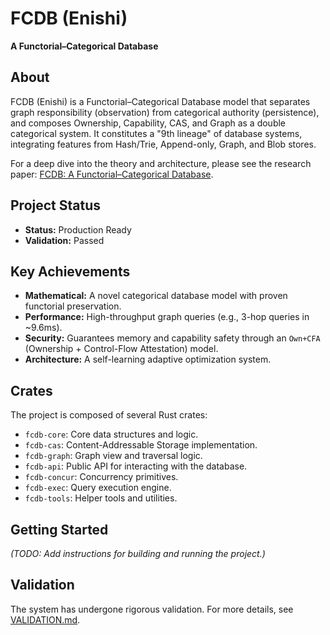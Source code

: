 # FCDB (Enishi)

**A Functorial–Categorical Database**

## About

FCDB (Enishi) is a Functorial–Categorical Database model that separates graph responsibility (observation) from categorical authority (persistence), and composes Ownership, Capability, CAS, and Graph as a double categorical system. It constitutes a "9th lineage" of database systems, integrating features from Hash/Trie, Append-only, Graph, and Blob stores.

For a deep dive into the theory and architecture, please see the research paper: [FCDB: A Functorial–Categorical Database](./research/fcdb/main.tex).

## Project Status

- **Status:** Production Ready
- **Validation:** Passed

## Key Achievements

- **Mathematical:** A novel categorical database model with proven functorial preservation.
- **Performance:** High-throughput graph queries (e.g., 3-hop queries in ~9.6ms).
- **Security:** Guarantees memory and capability safety through an `Own+CFA` (Ownership + Control-Flow Attestation) model.
- **Architecture:** A self-learning adaptive optimization system.

## Crates

The project is composed of several Rust crates:
- `fcdb-core`: Core data structures and logic.
- `fcdb-cas`: Content-Addressable Storage implementation.
- `fcdb-graph`: Graph view and traversal logic.
- `fcdb-api`: Public API for interacting with the database.
- `fcdb-concur`: Concurrency primitives.
- `fcdb-exec`: Query execution engine.
- `fcdb-tools`: Helper tools and utilities.

## Getting Started

*(TODO: Add instructions for building and running the project.)*

## Validation

The system has undergone rigorous validation. For more details, see [VALIDATION.md](./VALIDATION.md).
